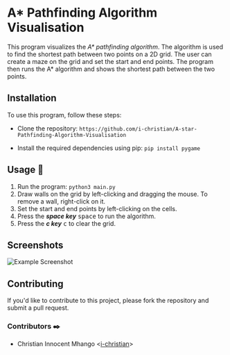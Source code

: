 # A* Pathfinding Algorithm Visualisation

This program visualizes the *A\* pathfinding algorithm*. The algorithm is used to find the shortest path between two points on a 2D grid. The user can create a maze on the grid and set the start and end points. The program then runs the A* algorithm and shows the shortest path between the two points.

## Installation

To use this program, follow these steps:

* Clone the repository:
```https://github.com/i-christian/A-star-Pathfinding-Algorithm-Visualisation```

* Install the required dependencies using pip:
```pip install pygame```


## Usage :running:

1. Run the program:
```python3 main.py```
2. Draw walls on the grid by left-clicking and dragging the mouse. To remove a wall, right-click on it.
3. Set the start and end points by left-clicking on the cells.
4. Press the ***space key*** <kbd>space</kbd> to run the algorithm.
5. Press the ***c key*** <kbd>c</kbd> to clear the grid.

## Screenshots

![Example Screenshot](/assets/images/screenshot.png)

## Contributing

If you'd like to contribute to this project, please fork the repository and submit a pull request.

### Contributors :black_nib:
* Christian Innocent Mhango <[i-christian](https://github.com/i-christian)>
